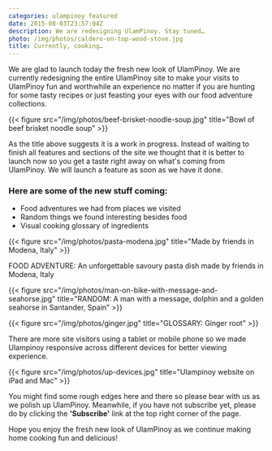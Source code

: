 ```yaml
---
categories: ulampinoy featured
date: 2015-08-03T23:57:04Z
description: We are redesigning UlamPinoy. Stay tuned…
photo: /img/photos/caldero-on-top-wood-stove.jpg
title: Currently, cooking…
---
```


We are glad to launch today the fresh new look of UlamPinoy. We are currently redesigning the entire UlamPinoy site to make your visits to UlamPinoy fun and worthwhile an experience no matter if you are hunting for some tasty recipes or just feasting your eyes with our food adventure collections.

{{< figure src="/img/photos/beef-brisket-noodle-soup.jpg" title="Bowl of beef brisket noodle soup" >}}

As the title above suggests it is a work in progress. Instead of waiting to finish all features and sections of the site we thought that it is better to launch now so you get a taste right away on what's coming from UlamPinoy. We will launch a feature as soon as we have it done.

### Here are some of the new stuff coming:
* Food adventures we had from places we visited
* Random things we found interesting besides food
* Visual cooking glossary of ingredients

{{< figure src="/img/photos/pasta-modena.jpg" title="Made by friends in Modena, Italy" >}}

FOOD ADVENTURE: An unforgettable savoury pasta dish made by friends in Modena, Italy

{{< figure src="/img/photos/man-on-bike-with-message-and-seahorse.jpg" title="RANDOM: A man with a message, dolphin and a golden seahorse in Santander, Spain" >}}

{{< figure src="/img/photos/ginger.jpg" title="GLOSSARY: Ginger root" >}}

There are more site visitors using a tablet or mobile phone so we made Ulampinoy responsive across different devices for better viewing experience.

{{< figure src="/img/photos/up-devices.jpg" title="Ulampinoy website on iPad and Mac" >}}

You might find some rough edges here and there so please bear with us as we polish up UlamPinoy. Meanwhile, if you have not subscribe yet, please do by clicking the **'Subscribe'** link at the top right corner of the page.

Hope you enjoy the fresh new look of UlamPinoy as we continue making home cooking fun and delicious!
